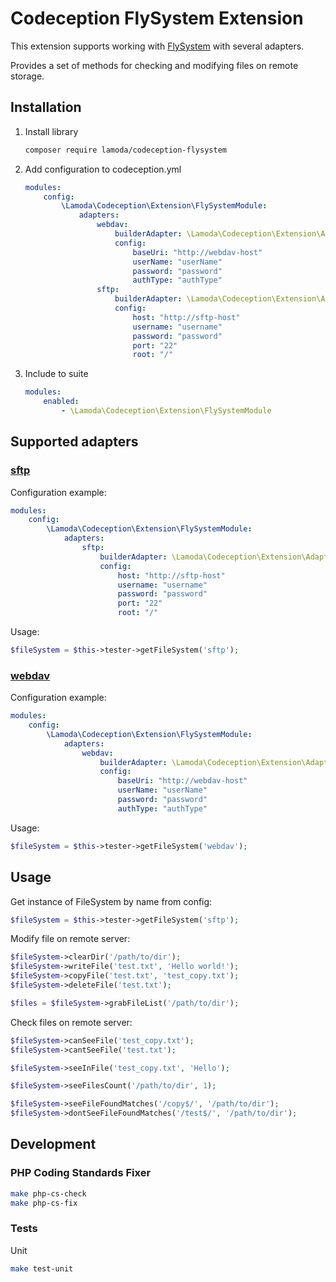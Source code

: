 # Codeception FlySystem Extension

This extension supports working with [FlySystem](https://flysystem.thephpleague.com/) with several adapters.

Provides a set of methods for checking and modifying files on remote storage.

## Installation

1. Install library
    ```bash
    composer require lamoda/codeception-flysystem
    ```

2. Add configuration to codeception.yml
    ```yaml
    modules:
        config:
            \Lamoda\Codeception\Extension\FlySystemModule:
                adapters:
                    webdav:
                        builderAdapter: \Lamoda\Codeception\Extension\AdapterBuilder\WebdavAdapterBuilder
                        config:
                            baseUri: "http://webdav-host"
                            userName: "userName"
                            password: "password"
                            authType: "authType"
                    sftp:
                        builderAdapter: \Lamoda\Codeception\Extension\AdapterBuilder\SftpAdapterBuilder
                        config:
                            host: "http://sftp-host"
                            username: "username"
                            password: "password"
                            port: "22"
                            root: "/"
    ```

3. Include to suite
    ```yaml
    modules:
        enabled:
            - \Lamoda\Codeception\Extension\FlySystemModule
    ```

## Supported adapters

### [sftp](https://flysystem.thephpleague.com/adapter/sftp/)

Configuration example:

```yaml
modules:
    config:
        \Lamoda\Codeception\Extension\FlySystemModule:
            adapters:
                sftp:
                    builderAdapter: \Lamoda\Codeception\Extension\AdapterBuilder\SftpAdapterBuilder
                    config:
                        host: "http://sftp-host"
                        username: "username"
                        password: "password"
                        port: "22"
                        root: "/"
```

Usage:

```php
$fileSystem = $this->tester->getFileSystem('sftp');
```

### [webdav](https://flysystem.thephpleague.com/adapter/webdav/)

Configuration example:

```yaml
modules:
    config:
        \Lamoda\Codeception\Extension\FlySystemModule:
            adapters:
                webdav:
                    builderAdapter: \Lamoda\Codeception\Extension\AdapterBuilder\WebdavAdapterBuilder
                    config:
                        baseUri: "http://webdav-host"
                        userName: "userName"
                        password: "password"
                        authType: "authType"
```

Usage:

```php
$fileSystem = $this->tester->getFileSystem('webdav');
```

## Usage

Get instance of FileSystem by name from config:

```php
$fileSystem = $this->tester->getFileSystem('sftp');
```

Modify file on remote server:

```php
$fileSystem->clearDir('/path/to/dir');
$fileSystem->writeFile('test.txt', 'Hello world!');
$fileSystem->copyFile('test.txt', 'test_copy.txt');
$fileSystem->deleteFile('test.txt');

$files = $fileSystem->grabFileList('/path/to/dir');
```

Check files on remote server:

```php
$fileSystem->canSeeFile('test_copy.txt');
$fileSystem->cantSeeFile('test.txt');

$fileSystem->seeInFile('test_copy.txt', 'Hello');

$fileSystem->seeFilesCount('/path/to/dir', 1);

$fileSystem->seeFileFoundMatches('/copy$/', '/path/to/dir');
$fileSystem->dontSeeFileFoundMatches('/test$/', '/path/to/dir');
```

## Development

### PHP Coding Standards Fixer

```bash
make php-cs-check
make php-cs-fix
```

### Tests

Unit

```bash
make test-unit
```
